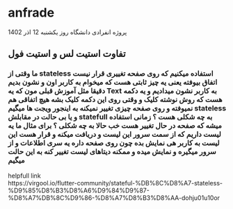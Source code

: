 # anfrade
پروژه انفرادی دانشگاه روز یکشنبه 12 اذر 1402
<h2>تفاوت استیت لس و استیت فول </h2>
<h3>ما وقتی از stateless استفاده میکنیم که روی صفحه تغییری قرار نیست اتفاق بیوفته یعنی یه چیز ثابتی هست که میخوام به کاربر اون و نشون بدیم دقیقا مثل آموزش قبلی مون که یه Text به کاربر نشون میدادیم و یه دکمه هست که روش نوشته کلیک و وقتی روی این دکمه کلیک بشه هیچ اتفاقی هم نمیوفته و روی صفحه چیزی تغییر نمیکنه به اینجور ویجت ها میگیم stateless و یا بی حالت در مقابلش statefull به چه شکلی هست ؟ زمانی استفاده میشه که صفحه در حال تغییر هست خب حالا به چه شکلی ؟ برای مثال ما یه لیست داریم که از سمت سرور این لیست و دریافت میکنه و قرار هست این لیست به کاربر هی نمایش بده چون روی صفحه داره یه سری اطلاعات و از سرور میگیره و نمایش میده و ممکنه دیتاهای لیست تغییر کنه به این حالت میگیم </h3>


<p>helpfull link
<br>https://virgool.io/flutter-community/stateful-%DB%8C%D8%A7-stateless-%D9%85%D8%B3%D8%A6%D9%84%D9%87-%D8%A7%DB%8C%D9%86-%D8%A7%D8%B3%D8%AA-dohju01u10or
</p>
